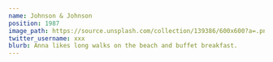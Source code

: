 ```yaml
---
name: Johnson & Johnson
position: 1987
image_path: https://source.unsplash.com/collection/139386/600x600?a=.png
twitter_username: xxx
blurb: Anna likes long walks on the beach and buffet breakfast.
---
```


